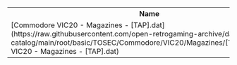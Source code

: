 <table>
<tr><th>Name</th><th>Size</th></tr>
<tr><td>
[Commodore VIC20 - Magazines - [TAP].dat](https://raw.githubusercontent.com/open-retrogaming-archive/dat-catalog/main/root/basic/TOSEC/Commodore/VIC20/Magazines/[TAP]/Commodore VIC20 - Magazines - [TAP].dat)
</td><td>7696</td></tr>
</table>
